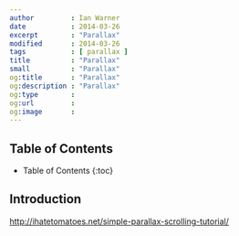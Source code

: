 ```yaml
---
author         : Ian Warner
date           : 2014-03-26
excerpt        : "Parallax"
modified       : 2014-03-26
tags           : [ parallax ]
title          : "Parallax"
small          : "Parallax"
og:title       : "Parallax"
og:description : "Parallax"
og:type        :
og:url         :
og:image       :
---
```


## Table of Contents
* Table of Contents
{:toc}

## Introduction

http://ihatetomatoes.net/simple-parallax-scrolling-tutorial/